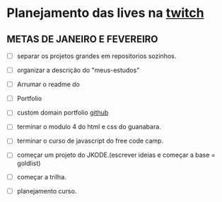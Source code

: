 # Planejamento das lives na [twitch](https://www.twitch.tv/jkoizumii)

## METAS DE JANEIRO E FEVEREIRO
- [ ] separar os projetos grandes em repositorios sozinhos.
- [ ] organizar a descrição do "meus-estudos"
- [ ] Arrumar o readme do 
- [ ] Portfolio
- [ ] custom domain portfolio [github](https://docs.github.com/pt/pages/configuring-a-custom-domain-for-your-github-pages-site/about-custom-domains-and-github-pages#using-an-apex-domain-for-your-github-pages-site)
- [ ] terminar o modulo 4 do html e css do guanabara.
- [ ] terminar o curso de javascript do free code camp.
- [ ] começar um projeto do JKODE.(escrever ideias e começar a base = goldlist)
- [ ] começar a trilha.
- [ ] planejamento curso.

